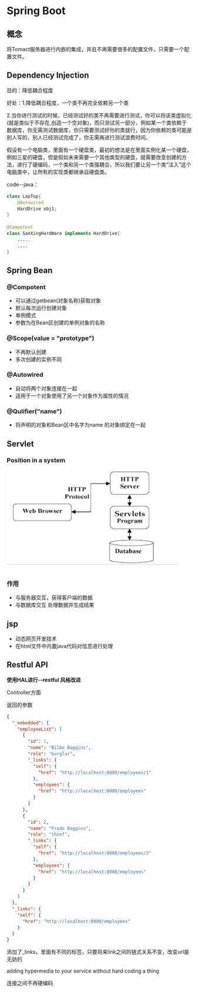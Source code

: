 # Spring Boot

## 概念

将Tomact服务器进行内嵌的集成，并且不再需要很多的配置文件，只需要一个配置文件。

## Dependency Injection

目的：降低耦合程度

好处：1.降低耦合程度，一个类不再完全依赖另一个类

​			2.当你进行测试的时候，已经测试好的类不再需要进行测试，你可以将该类虚拟化(就是类似于不存在,创造一个空对象)，而只测试另一部分，例如某一个类依赖于数据库，你无需测试数据库，你只需要测试好你的类就行，因为你依赖的类可能是别人写的，别人已经测试完成了，你无需再进行测试浪费时间。

假设有一个电脑类，里面有一个硬盘类，最初的想法是在里面实例化某一个硬盘，例如三星的硬盘，但是假如未来需要一个其他类型的硬盘，就需要改变创建的方法，进行了硬编码，一个类和另一个类强耦合，所以我们要让另一个类“注入”这个电脑类中，让所有的实现类都继承自硬盘类。

code--java：

```java
class LapTop{
    @Autowired
    HardDrive obj1;
}

@Compotent
class SanXingHardWare implements HardDrive{
    .....
	....
}
```

##  Spring Bean



### @Compotent

* 可以通过getbean(对象名称)获取对象
* 默认每次运行创建对象
* 单例模式
* 参数为在Bean区创建的单例对象的名称

### @Scope(value = "prototype")

* 不再默认创建
* 多次创建的实例不同

### @Autowired

* 自动将两个对象连接在一起
* 适用于一个对象使用了另一个对象作为属性的情况

### @Qulifier("name")

* 将声明的对象和Bean区中名字为name 的对象绑定在一起



## Servlet

### Position in a system

![image-20211013093244460](SpringBoot.assets/image-20211013093244460.png)

### 作用

* 与服务器交互，获得客户端的数据
* 与数据库交互  处理数据并生成结果

## jsp

* 动态网页开发技术
* 在html文件中内置java代码对信息进行处理



## Restful API

**使用HAL进行--restful 风格改进**

Controller方面

返回的参数

```json
{
  "_embedded": {
    "employeeList": [
      {
        "id": 1,
        "name": "Bilbo Baggins",
        "role": "burglar",
        "_links": {
          "self": {
            "href": "http://localhost:8080/employees/1"
          },
          "employees": {
            "href": "http://localhost:8080/employees"
          }
        }
      },
      {
        "id": 2,
        "name": "Frodo Baggins",
        "role": "thief",
        "_links": {
          "self": {
            "href": "http://localhost:8080/employees/2"
          },
          "employees": {
            "href": "http://localhost:8080/employees"
          }
        }
      }
    ]
  },
  "_links": {
    "self": {
      "href": "http://localhost:8080/employees"
    }
  }
}
```

添加了_links，里面有不同的标签，只要将来link之间的链式关系不变，改变url是无妨的

adding hypermedia to your service without hard coding a thing

连接之间不再硬编码
